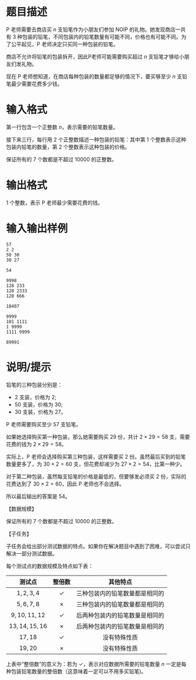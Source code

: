 # 题目描述

P 老师需要去商店买 $n$ 支铅笔作为小朋友们参加 NOIP 的礼物。她发现商店一共有 $3$ 种包装的铅笔，不同包装内的铅笔数量有可能不同，价格也有可能不同。为了公平起见，P 老师决定只买同一种包装的铅笔。

商店不允许将铅笔的包装拆开，因此P老师可能需要购买超过 $n$ 支铅笔才够给小朋友们发礼物。

现在 P 老师想知道，在商店每种包装的数量都足够的情况下，要买够至少 $n$ 支铅笔最少需要花费多少钱。

# 输入格式

第一行包含一个正整数 $n$，表示需要的铅笔数量。

接下来三行，每行用 $2$ 个正整数描述一种包装的铅笔：其中第 $1$ 个整数表示这种包装内铅笔的数量，第 $2$ 个整数表示这种包装的价格。

保证所有的 $7$ 个数都是不超过 $10000$ 的正整数。

# 输出格式

$1$ 个整数，表示 P 老师最少需要花费的钱。

# 输入输出样例

```input1
57
2 2
50 30
30 27
```

```output1
54
```

```input2
9998
128 233
128 2333
128 666
```

```output2
18407
```

```input3
9999
101 1111
1 9999
1111 9999
```

```output3
89991
```

# 说明/提示

铅笔的三种包装分别是：

- $2$ 支装，价格为 $2$;
- $50$ 支装，价格为 $30$;
- $30$ 支装，价格为 $27$。

P 老师需要购买至少 $57$ 支铅笔。

如果她选择购买第一种包装，那么她需要购买 $29$ 份，共计 $2 \times 29 = 58$ 支，需要花费的钱为 $2 \times 29 = 58$。

实际上，P 老师会选择购买第三种包装，这样需要买 $2$ 份。虽然最后买到的铅笔数量更多了，为 $30 \times 2 = 60$ 支，但花费却减少为 $27 \times 2 = 54$，比第一种少。

对于第二种包装，虽然每支铅笔的价格是最低的，但要够发必须买 $2$ 份，实际的花费达到了 $30 \times 2 = 60$，因此 P 老师也不会选择。

所以最后输出的答案是 $54$。

【数据规模】

保证所有的 $7$ 个数都是不超过 $10000$ 的正整数。

【子任务】

子任务会给出部分测试数据的特点。如果你在解决题目中遇到了困难，可以尝试只解决一部分测试数据。

每个测试点的数据规模及特点如下表：

|    测试点     |    整倍数    |            其他特点            |
| :-----------: | :----------: | :----------------------------: |
|   $1,2,3,4$   | $\checkmark$ | 三种包装内的铅笔数量都是相同的 |
|   $5,6,7,8$   |   $\times$   | 三种包装内的铅笔数量都是相同的 |
| $9,10,11,12$  | $\checkmark$ | 后两种包装内的铅笔数量是相同的 |
| $13,14,15,16$ |   $\times$   | 后两种包装内的铅笔数量是相同的 |
|    $17,18$    | $\checkmark$ |          没有特殊性质          |
|    $19,20$    |   $\times$   |          没有特殊性质          |

上表中“整倍数”的意义为：若为 $\checkmark$，表示对应数据所需要的铅笔数量 $n$ 一定是每种包装铅笔数量的整倍数（这意味着一定可以不用多买铅笔)。
